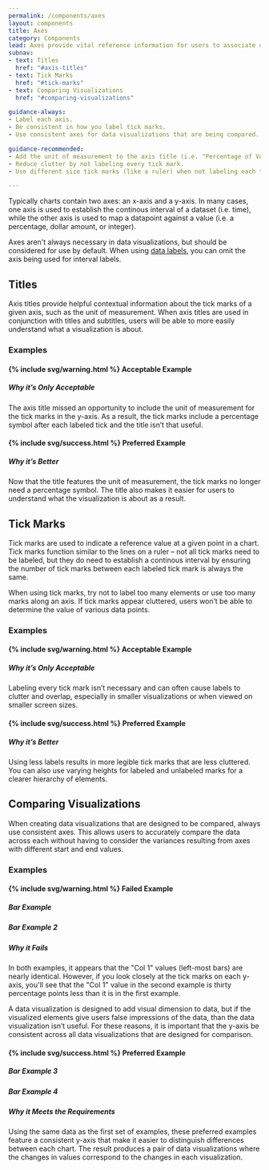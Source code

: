 ```yaml
---
permalink: /components/axes
layout: components
title: Axes
category: Components
lead: Axes provide vital reference information for users to associate data points with values, especially when data points are not labeled directly in a chart.
subnav:
- text: Titles
  href: "#axis-titles"
- text: Tick Marks
  href: "#tick-marks"
- text: Comparing Visualizations
  href: "#comparing-visualizations"

guidance-always:
- Label each axis.
- Be consistent in how you label tick marks.
- Use consistent axes for data visualizations that are being compared.

guidance-recommended:
- Add the unit of measurement to the axis title (i.e. "Percentage of Voters").
- Reduce clutter by not labeling every tick mark.
- Use different size tick marks (like a ruler) when not labeling each tick mark, i.e. use a longer tick mark for every 5th mark.

---
```

<p>
  Typically charts contain two axes: an x-axis and a y-axis. In many cases, one
  axis is used to establish the continous interval of a dataset (i.e. time),
  while the other axis is used to map a datapoint against a value (i.e. a
  percentage, dollar amount, or integer).
</p>
<p>
  Axes aren't always necessary in data visualizations, but should be considered
  for use by default. When using
  <a href="{{ site.baseurl }}/components/labels#data-labels">data labels</a>,
  you can omit the axis being used for interval labels.
</p>

<div id="axis-titles">
  <h2>Titles</h2>
  <p>
    Axis titles provide helpful contextual information about the tick marks of
    a given axis, such as the unit of measurement. When axis titles are used in
    conjunction with titles and subtitles, users will be able to more easily
    understand what a visualization is about.
  </p>
  <h3>Examples</h3>
  <div class="component-examples clearfix">
    <div class="usa-chart-card example-side-by-side">
      <h4>{% include svg/warning.html %} Acceptable Example</h4>
      <div class="clearfix">
        <div class="axis-title-example-canvas">
          <canvas id="axis-title-bad-example" role="img" aria-label="Voters. 40%, 45%, 50%, 55%, 60%"></canvas>
        </div>
        <div class="axis-title-example-desc">
          <h5 class="usa-color-heading">Why it’s Only Acceptable</h5>
          <p>
            The axis title missed an opportunity to include the unit of
            measurement for the tick marks in the y-axis. As a result, the tick
            marks include a percentage symbol after each labeled tick and the
            title isn’t that useful.
          </p>
        </div>
      </div>
    </div>
    <div class="usa-chart-card example-side-by-side">
      <h4>{% include svg/success.html %} Preferred Example</h4>
      <div class="clearfix">
        <div class="axis-title-example-canvas">
          <canvas id="axis-title-good-example" role="img" aria-label="Percentage of Voters. 40, 45, 50, 55, 60"></canvas>
        </div>
        <div class="axis-title-example-desc">
          <h5 class="usa-color-heading">Why it’s Better</h5>
          <p>
            Now that the title features the unit of measurement, the tick marks
            no longer need a percentage symbol. The title also makes it easier
            for users to understand what the visualization is about as a result.
          </p>
        </div>
      </div>
    </div>
  </div>
</div>
<div id="tick-marks">
  <h2>Tick Marks</h2>
  <p>
    Tick marks are used to indicate a reference value at a given point in a
    chart. Tick marks function similar to the lines on a ruler – not all tick
    marks need to be labeled, but they do need to establish a continous interval
    by ensuring the number of tick marks between each labeled tick mark is
    always the same.
  </p>
  <p>
    When using tick marks, try not to label too many elements or use too many
    marks along an axis. If tick marks appear cluttered, users won’t be
    able to determine the value of various data points.
  </p>
  <h3>Examples</h3>
  <div class="clearfix component-examples">
    <div class="usa-chart-card example-side-by-side">
      <h4>{% include svg/warning.html %} Acceptable Example</h4>
      <div>
        <canvas id="tick-marks-cluttered" class="dvs-canvas" role="img" aria-label="0,1,2,3,4,5,6,7,8,9,10,11,12,13,14,15,16,17,18,19,20,21,22,23,24,25"></canvas>
      </div>
      <h5 class="usa-color-heading">Why it’s Only Acceptable</h5>
      <p>
        Labeling every tick mark isn’t necessary and can often cause
        labels to clutter and overlap, especially in smaller visualizations or
        when viewed on smaller screen sizes.
      </p>
    </div>
    <div class="usa-chart-card example-side-by-side">
      <h4>{% include svg/success.html %} Preferred Example</h4>
      <div>
        <canvas id="tick-marks-good" role="img" aria-label="0,1,2,3,4,5,6,7,8,9,10,11,12,13,14,15,16,17,18,19,20,21,22,23,24,25"></canvas>
      </div>
      <h5 class="usa-color-heading">Why it’s Better</h5>
      <p>
        Using less labels results in more legible tick marks that are less
        cluttered. You can also use varying heights for labeled and unlabeled
        marks for a clearer hierarchy of elements.
      </p>
    </div>
  </div>
</div>
<div id="comparing-visualizations">
  <h2>Comparing Visualizations</h2>
  <p>
    When creating data visualizations that are designed to be compared, always
    use consistent axes. This allows users to accurately compare the data across
    each without having to consider the variances resulting from axes with
    different start and end values.
  </p>
  <h3>Examples</h3>
  <div class="clearfix component-examples">
    <div class="usa-chart-card example-side-by-side">
      <h4>{% include svg/warning.html %} Failed Example</h4>
      <div>
        <h5>Bar Example</h5>
        <canvas id="axes-comparison-bad-first" class="dvs-canvas" role="img"></canvas>
        <h5>Bar Example 2</h5>
        <canvas id="axes-comparison-bad-second" class="dvs-canvas" role="img"></canvas>
      </div>
      <h5 class="usa-color-heading">Why it Fails</h5>
      <p>
        In both examples, it appears that the "Col 1" values (left-most bars)
        are nearly identical. However, if you look closely at the tick
        marks on each y-axis, you'll see that the "Col 1" value in the
        second example is thirty percentage points less than it is in the first example.
      </p>
      <p>
        A data visualization is designed to add visual dimension to data, but
        if the visualized elements give users false impressions of the data,
        than the data visualization isn’t useful. For these reasons, it is
        important that the y-axis be consistent across all data visualizations
        that are designed for comparison.
      </p>
    </div>
    <div class="usa-chart-card example-side-by-side">
      <h4>{% include svg/success.html %} Preferred Example</h4>
      <div>
        <h5>Bar Example 3</h5>
        <canvas id="axes-comparison-good-first" class="dvs-canvas" role="img"></canvas>
        <h5>Bar Example 4</h5>
        <canvas id="axes-comparison-good-second" class="dvs-canvas" role="img"></canvas>
      </div>
      <h5 class="usa-color-heading">Why it Meets the Requirements</h5>
      <p>
        Using the same data as the first set of examples, these preferred
        examples feature a consistent y-axis that make it easier to
        distinguish differences between each chart. The result produces a pair
        of data visualizations where the changes in values correspond to the
        changes in each visualization.
      </p>
    </div>
  </div>
</div>